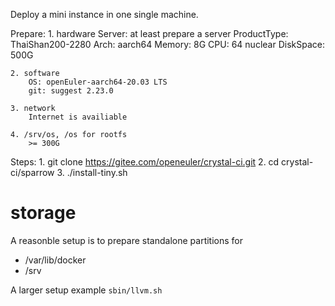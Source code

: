 Deploy a mini instance in one single machine.

Prepare:
	1. hardware
		Server: at least prepare a server
		ProductType: ThaiShan200-2280
		Arch: aarch64
		Memory: 8G
		CPU: 64 nuclear
		DiskSpace: 500G
	
	2. software
		OS: openEuler-aarch64-20.03 LTS
		git: suggest 2.23.0
	
	3. network
		Internet is availiable

	4. /srv/os, /os for rootfs
		>= 300G

Steps:
	1. git clone https://gitee.com/openeuler/crystal-ci.git
	2. cd crystal-ci/sparrow
	3. ./install-tiny.sh


# storage

A reasonble setup is to prepare standalone partitions for
- /var/lib/docker
- /srv

A larger setup example `sbin/llvm.sh `


